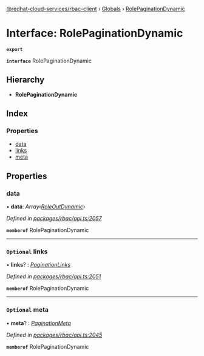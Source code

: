 [@redhat-cloud-services/rbac-client](../README.md) › [Globals](../globals.md) › [RolePaginationDynamic](rolepaginationdynamic.md)

# Interface: RolePaginationDynamic

**`export`** 

**`interface`** RolePaginationDynamic

## Hierarchy

* **RolePaginationDynamic**

## Index

### Properties

* [data](rolepaginationdynamic.md#data)
* [links](rolepaginationdynamic.md#optional-links)
* [meta](rolepaginationdynamic.md#optional-meta)

## Properties

###  data

• **data**: *Array‹[RoleOutDynamic](roleoutdynamic.md)›*

*Defined in [packages/rbac/api.ts:2057](https://github.com/fhlavac/javascript-clients/blob/master/packages/rbac/api.ts#L2057)*

**`memberof`** RolePaginationDynamic

___

### `Optional` links

• **links**? : *[PaginationLinks](paginationlinks.md)*

*Defined in [packages/rbac/api.ts:2051](https://github.com/fhlavac/javascript-clients/blob/master/packages/rbac/api.ts#L2051)*

**`memberof`** RolePaginationDynamic

___

### `Optional` meta

• **meta**? : *[PaginationMeta](paginationmeta.md)*

*Defined in [packages/rbac/api.ts:2045](https://github.com/fhlavac/javascript-clients/blob/master/packages/rbac/api.ts#L2045)*

**`memberof`** RolePaginationDynamic
